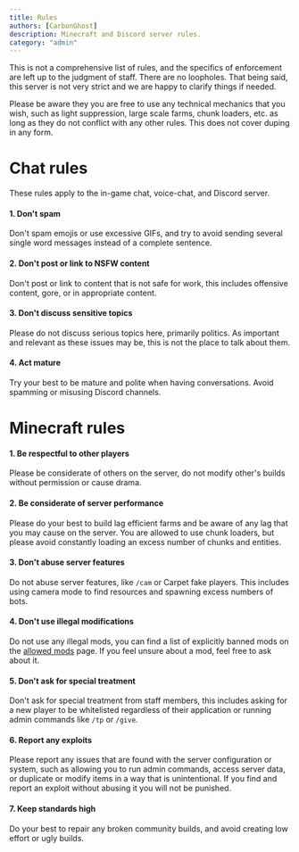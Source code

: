 ```yaml
---
title: Rules
authors: [CarbonGhost]
description: Minecraft and Discord server rules.
category: "admin"
---
```


This is not a comprehensive list of rules, and the specifics of enforcement are left up to the judgment of staff. There are no loopholes. That being said, this server is not very strict and we are happy to clarify things if needed.

Please be aware they you are free to use any technical mechanics that you wish, such as light suppression, large scale farms, chunk loaders, etc. as long as they do not conflict with any other rules. This does not cover duping in any form.

# Chat rules

These rules apply to the in-game chat, voice-chat, and Discord server.

#### 1. Don't spam

Don't spam emojis or use excessive GIFs, and try to avoid sending several single word messages instead of a complete sentence.

#### 2. Don't post or link to NSFW content

Don't post or link to content that is not safe for work, this includes offensive content, gore, or in appropriate content.

#### 3. Don't discuss sensitive topics

Please do not discuss serious topics here, primarily politics. As important and relevant as these issues may be, this is not the place to talk about them.

#### 4. Act mature

Try your best to be mature and polite when having conversations. Avoid spamming or misusing Discord channels.

# Minecraft rules

#### 1. Be respectful to other players

Please be considerate of others on the server, do not modify other's builds without permission or cause drama.

#### 2. Be considerate of server performance

Please do your best to build lag efficient farms and be aware of any lag that you may cause on the server. You are allowed to use chunk loaders, but please avoid constantly loading an excess number of chunks and entities.

#### 3. Don't abuse server features

Do not abuse server features, like `/cam` or Carpet fake players. This includes using camera mode to find resources and spawning excess numbers of bots.

#### 4. Don't use illegal modifications

Do not use any illegal mods, you can find a list of explicitly banned mods on the [allowed mods](allowed-mods) page. If you feel unsure about a mod, feel free to ask about it.

#### 5. Don't ask for special treatment

Don't ask for special treatment from staff members, this includes asking for a new player to be whitelisted regardless of their application or running admin commands like `/tp` or `/give`.

#### 6. Report any exploits

Please report any issues that are found with the server configuration or system, such as allowing you to run admin commands, access server data, or duplicate or modify items in a way that is unintentional. If you find and report an exploit without abusing it you will not be punished.

#### 7. Keep standards high

Do your best to repair any broken community builds, and avoid creating low effort or ugly builds.
